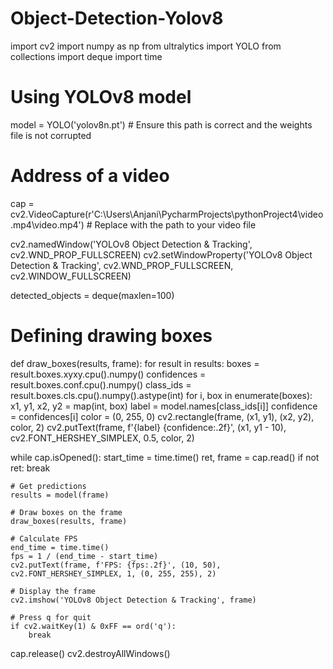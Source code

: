 # Object-Detection-Yolov8

import cv2
import numpy as np
from ultralytics import YOLO
from collections import deque
import time

# Using YOLOv8 model
model = YOLO('yolov8n.pt')  # Ensure this path is correct and the weights file is not corrupted

# Address of a video
cap = cv2.VideoCapture(r'C:\Users\Anjani\PycharmProjects\pythonProject4\video.mp4\video.mp4')  # Replace with the path to your video file


cv2.namedWindow('YOLOv8 Object Detection & Tracking', cv2.WND_PROP_FULLSCREEN)
cv2.setWindowProperty('YOLOv8 Object Detection & Tracking', cv2.WND_PROP_FULLSCREEN, cv2.WINDOW_FULLSCREEN)


detected_objects = deque(maxlen=100)

# Defining drawing boxes
def draw_boxes(results, frame):
    for result in results:
        boxes = result.boxes.xyxy.cpu().numpy()
        confidences = result.boxes.conf.cpu().numpy()
        class_ids = result.boxes.cls.cpu().numpy().astype(int)
        for i, box in enumerate(boxes):
            x1, y1, x2, y2 = map(int, box)
            label = model.names[class_ids[i]]
            confidence = confidences[i]
            color = (0, 255, 0)
            cv2.rectangle(frame, (x1, y1), (x2, y2), color, 2)
            cv2.putText(frame, f'{label} {confidence:.2f}', (x1, y1 - 10), cv2.FONT_HERSHEY_SIMPLEX, 0.5, color, 2)

while cap.isOpened():
    start_time = time.time()
    ret, frame = cap.read()
    if not ret:
        break


    # Get predictions
    results = model(frame)

    # Draw boxes on the frame
    draw_boxes(results, frame)

    # Calculate FPS
    end_time = time.time()
    fps = 1 / (end_time - start_time)
    cv2.putText(frame, f'FPS: {fps:.2f}', (10, 50), cv2.FONT_HERSHEY_SIMPLEX, 1, (0, 255, 255), 2)

    # Display the frame
    cv2.imshow('YOLOv8 Object Detection & Tracking', frame)

    # Press q for quit
    if cv2.waitKey(1) & 0xFF == ord('q'):
        break


cap.release()
cv2.destroyAllWindows()
